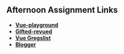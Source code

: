 ## Afternoon Assignment Links

* **[Vue-playground](https://github.com/mattwong91/vue-playground)**
* **[Gifted-revued](https://github.com/mattwong91/gifted-revued)**
* **[Vue Gregslist](https://github.com/mattwong91/fall23_vue_gregslist)**
* **[Blogger](https://github.com/mattwong91/blogger)**
